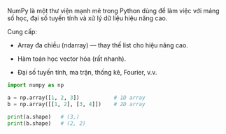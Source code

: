 NumPy là một thư viện mạnh mẽ trong Python dùng để làm việc với mảng số học, đại số tuyến tính và xử lý dữ liệu hiệu năng cao.

Cung cấp:

- Array đa chiều (ndarray) — thay thế list cho hiệu năng cao.

- Hàm toán học vector hóa (rất nhanh).

- Đại số tuyến tính, ma trận, thống kê, Fourier, v.v.

```python
import numpy as np

a = np.array([1, 2, 3])           # 1D array
b = np.array([[1, 2], [3, 4]])    # 2D array

print(a.shape)   # (3,)
print(b.shape)   # (2, 2)
```
